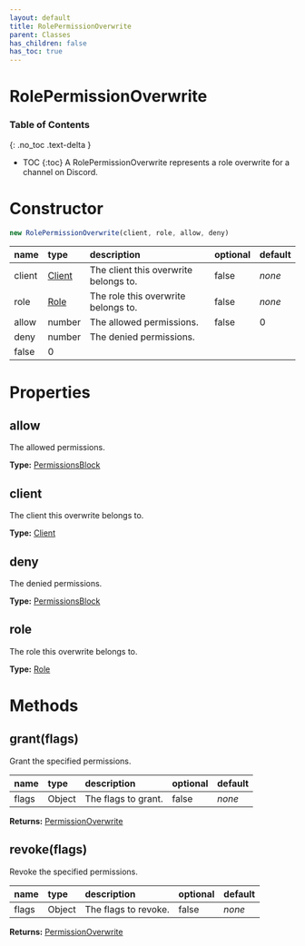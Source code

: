```yaml
---
layout: default
title: RolePermissionOverwrite
parent: Classes
has_children: false
has_toc: true
---
```


# RolePermissionOverwrite
### Table of Contents
{: .no_toc .text-delta }

- TOC
{:toc}
A RolePermissionOverwrite represents a role
overwrite for a channel on Discord.
# Constructor
```js
new RolePermissionOverwrite(client, role, allow, deny)
```

| name | type | description | optional | default |
|:-----|:-----|:------------|:---------|:--------|
| client | [Client](/classes/Client) | The client this overwrite belongs to. | false | *none* |
| role | [Role](/classes/Role) | The role this overwrite belongs to. | false | *none* |
| allow | number | The allowed permissions. | false | 0 |
| deny | number | The denied permissions.
 | false | 0 |

# Properties
## allow
The allowed permissions.

**Type:** [PermissionsBlock](/classes/PermissionsBlock)

## client
The client this overwrite belongs to.

**Type:** [Client](/classes/Client)

## deny
The denied permissions.

**Type:** [PermissionsBlock](/classes/PermissionsBlock)

## role
The role this overwrite belongs to.

**Type:** [Role](/classes/Role)

# Methods
## grant(flags)
Grant the specified permissions.

| name | type | description | optional | default |
|:-----|:-----|:------------|:---------|:--------|
| flags | Object | The flags to grant. | false | *none* |

**Returns:** [PermissionOverwrite](/classes/PermissionOverwrite)

## revoke(flags)
Revoke the specified permissions.

| name | type | description | optional | default |
|:-----|:-----|:------------|:---------|:--------|
| flags | Object | The flags to revoke. | false | *none* |

**Returns:** [PermissionOverwrite](/classes/PermissionOverwrite)

